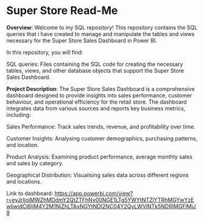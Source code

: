 # Super Store Read-Me
**Overview**:
Welcome to my SQL repository! This repository contains the SQL queries that i have created to manage and manipulate the tables and views necessary for the Super Store Sales Dashboard in Power BI.

In this repository, you will find:

SQL queries: Files containing the SQL code for creating the necessary tables, views, and other database objects that support the Super Store Sales Dashboard.

**Project Description**:
The Super Store Sales Dashboard is a comprehensive dashboard designed to provide insights into sales performance, customer behaviour, and operational efficiency for the retail store. The dashboard integrates data from various sources and reports key business metrics, including:

Sales Performance: Track sales trends, revenue, and profitability over time.

Customer Insights: Analysing customer demographics, purchasing patterns, and location.

Product Analysis: Examining product performance, average monthly sales and sales by category.

Geographical Distribution: Visualising sales data across different regions and locations.

Link to dashboard: https://app.powerbi.com/view?r=eyJrIjoiMWZhMDdmY2QtZTFhNy00NGE1LTg5YWYtNTZlYTRhMGYwYzEwIiwidCI6IjM4Y2M1NjZhLTAxNGYtNDI2NC04Y2QyLWVlNTk5NDRlMGFlMiJ9


